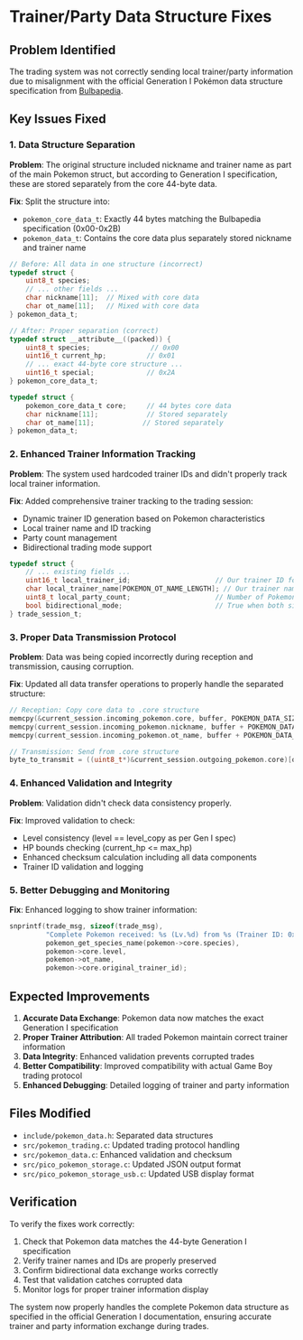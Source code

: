 # Trainer/Party Data Structure Fixes

## Problem Identified
The trading system was not correctly sending local trainer/party information due to misalignment with the official Generation I Pokémon data structure specification from [Bulbapedia](https://bulbapedia.bulbagarden.net/wiki/Pok%C3%A9mon_data_structure_(Generation_I)).

## Key Issues Fixed

### 1. **Data Structure Separation**
**Problem**: The original structure included nickname and trainer name as part of the main Pokemon struct, but according to Generation I specification, these are stored separately from the core 44-byte data.

**Fix**: Split the structure into:
- `pokemon_core_data_t`: Exactly 44 bytes matching the Bulbapedia specification (0x00-0x2B)
- `pokemon_data_t`: Contains the core data plus separately stored nickname and trainer name

```c
// Before: All data in one structure (incorrect)
typedef struct {
    uint8_t species;
    // ... other fields ...
    char nickname[11];  // Mixed with core data
    char ot_name[11];   // Mixed with core data
} pokemon_data_t;

// After: Proper separation (correct)
typedef struct __attribute__((packed)) {
    uint8_t species;               // 0x00
    uint16_t current_hp;          // 0x01
    // ... exact 44-byte core structure ...
    uint16_t special;             // 0x2A
} pokemon_core_data_t;

typedef struct {
    pokemon_core_data_t core;     // 44 bytes core data
    char nickname[11];            // Stored separately
    char ot_name[11];            // Stored separately
} pokemon_data_t;
```

### 2. **Enhanced Trainer Information Tracking**
**Problem**: The system used hardcoded trainer IDs and didn't properly track local trainer information.

**Fix**: Added comprehensive trainer tracking to the trading session:
- Dynamic trainer ID generation based on Pokemon characteristics
- Local trainer name and ID tracking
- Party count management
- Bidirectional trading mode support

```c
typedef struct {
    // ... existing fields ...
    uint16_t local_trainer_id;                     // Our trainer ID for outgoing Pokemon
    char local_trainer_name[POKEMON_OT_NAME_LENGTH]; // Our trainer name 
    uint8_t local_party_count;                     // Number of Pokemon in our party
    bool bidirectional_mode;                       // True when both sides send simultaneously
} trade_session_t;
```

### 3. **Proper Data Transmission Protocol**
**Problem**: Data was being copied incorrectly during reception and transmission, causing corruption.

**Fix**: Updated all data transfer operations to properly handle the separated structure:

```c
// Reception: Copy core data to .core structure
memcpy(&current_session.incoming_pokemon.core, buffer, POKEMON_DATA_SIZE);
memcpy(current_session.incoming_pokemon.nickname, buffer + POKEMON_DATA_SIZE, POKEMON_NAME_LENGTH);
memcpy(current_session.incoming_pokemon.ot_name, buffer + POKEMON_DATA_SIZE + POKEMON_NAME_LENGTH, POKEMON_OT_NAME_LENGTH);

// Transmission: Send from .core structure  
byte_to_transmit = ((uint8_t*)&current_session.outgoing_pokemon.core)[outgoing_data_sent_bytes];
```

### 4. **Enhanced Validation and Integrity**
**Problem**: Validation didn't check data consistency properly.

**Fix**: Improved validation to check:
- Level consistency (level == level_copy as per Gen I spec)
- HP bounds checking (current_hp <= max_hp)
- Enhanced checksum calculation including all data components
- Trainer ID validation and logging

### 5. **Better Debugging and Monitoring**
**Fix**: Enhanced logging to show trainer information:
```c
snprintf(trade_msg, sizeof(trade_msg), 
         "Complete Pokemon received: %s (Lv.%d) from %s (Trainer ID: 0x%04X)", 
         pokemon_get_species_name(pokemon->core.species),
         pokemon->core.level,
         pokemon->ot_name,
         pokemon->core.original_trainer_id);
```

## Expected Improvements

1. **Accurate Data Exchange**: Pokemon data now matches the exact Generation I specification
2. **Proper Trainer Attribution**: All traded Pokemon maintain correct trainer information
3. **Data Integrity**: Enhanced validation prevents corrupted trades
4. **Better Compatibility**: Improved compatibility with actual Game Boy trading protocol
5. **Enhanced Debugging**: Detailed logging of trainer and party information

## Files Modified

- `include/pokemon_data.h`: Separated data structures
- `src/pokemon_trading.c`: Updated trading protocol handling
- `src/pokemon_data.c`: Enhanced validation and checksum
- `src/pico_pokemon_storage.c`: Updated JSON output format
- `src/pico_pokemon_storage_usb.c`: Updated USB display format

## Verification

To verify the fixes work correctly:
1. Check that Pokemon data matches the 44-byte Generation I specification
2. Verify trainer names and IDs are properly preserved
3. Confirm bidirectional data exchange works correctly
4. Test that validation catches corrupted data
5. Monitor logs for proper trainer information display

The system now properly handles the complete Pokemon data structure as specified in the official Generation I documentation, ensuring accurate trainer and party information exchange during trades. 